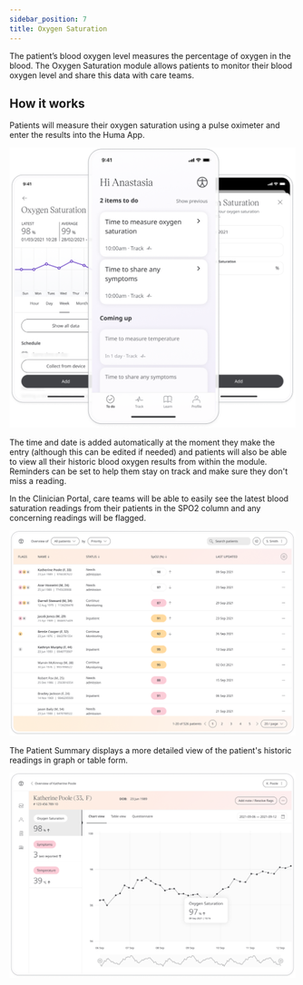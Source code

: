 ```yaml
---
sidebar_position: 7
title: Oxygen Saturation
---
```


The patient’s blood oxygen level measures the percentage of oxygen in the blood. The Oxygen Saturation module allows patients to monitor their blood oxygen level and share this data with care teams.

## How it works

Patients will measure their oxygen saturation using a pulse oximeter and enter the results into the Huma App. 

![Adding a value of Oxygen Saturation in the Huma App](./assets/oxygen-saturation.png)

The time and date is added automatically at the moment they make the entry (although this can be edited if needed) and patients will also be able to view all their historic blood oxygen results from within the module. Reminders can be set to help them stay on track and make sure they don't miss a reading.

In the Clinician Portal, care teams will be able to easily see the latest blood saturation readings from their patients in the SPO2 column and any concerning readings will be flagged. 

![Viewing oxygen saturation in the clinician portal](./assets/cp-patient-list-oxygen-saturation.png)

The Patient Summary displays a more detailed view of the patient's historic readings in graph or table form.

![Viewing oxygen saturation in the clinician portal](./assets/cp-module-details-oxygen-saturation.png)

